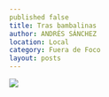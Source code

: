 ```yaml
---
published false
title: Tras bambalinas
author: ANDRÉS SÁNCHEZ
location: Local
category: Fuera de Foco
layout: posts
---
```


![](http://i.imgur.com/86QSB0Lm.jpg)
